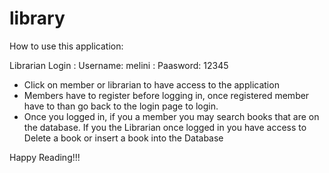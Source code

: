 # library
 
 How to use this application:

 Librarian Login : Username: melini
                 : Paasword: 12345

 * Click on member or librarian to have access to the application
 * Members have to register before logging in, once registered member have to than go back to the login page to login.
 * Once you logged in, if you a member you may search books that are on the database. If you the Librarian once logged in you have access to Delete a book or insert a book into the Database
 
 Happy Reading!!!


